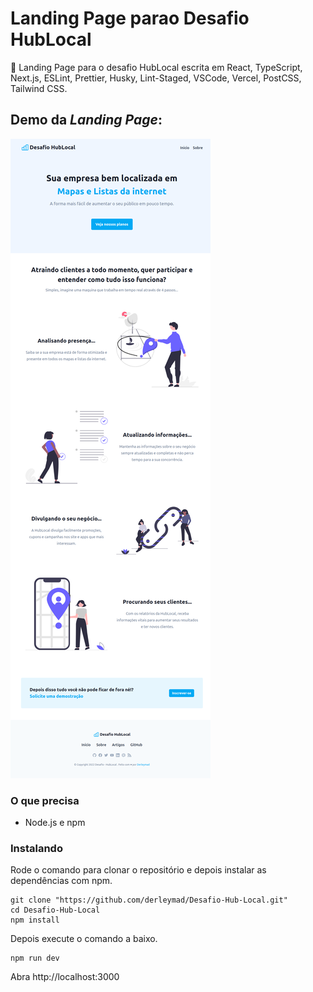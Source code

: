 # Landing Page parao Desafio HubLocal

🚀 Landing Page para o desafio HubLocal escrita em React, TypeScript, Next.js, ESLint, Prettier, Husky, Lint-Staged, VSCode, Vercel, PostCSS, Tailwind CSS.

## Demo da *Landing Page*:
![image page](https://github.com/derleymad/Desafio-Hub-Local/blob/master/public/assets/images/demo.png)

### O que precisa

- Node.js e npm

### Instalando

Rode o comando para clonar o repositório e depois instalar as dependências com npm.

```
git clone "https://github.com/derleymad/Desafio-Hub-Local.git"
cd Desafio-Hub-Local
npm install
```

Depois execute o comando a baixo.

```
npm run dev
```

Abra http://localhost:3000

